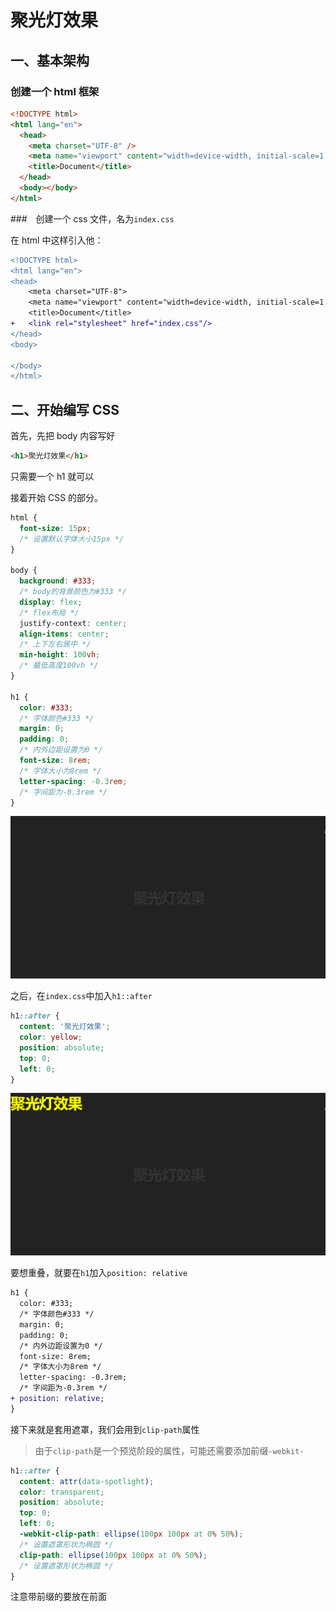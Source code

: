 <!-- @format -->

# 聚光灯效果

## 一、基本架构

### 创建一个 html 框架

```html
<!DOCTYPE html>
<html lang="en">
  <head>
    <meta charset="UTF-8" />
    <meta name="viewport" content="width=device-width, initial-scale=1.0" />
    <title>Document</title>
  </head>
  <body></body>
</html>
```

###　创建一个 css 文件，名为`index.css`

在 html 中这样引入他：

```diff
<!DOCTYPE html>
<html lang="en">
<head>
    <meta charset="UTF-8">
    <meta name="viewport" content="width=device-width, initial-scale=1.0">
    <title>Document</title>
+	<link rel="stylesheet" href="index.css"/>
</head>
<body>

</body>
</html>
```

## 二、开始编写 CSS

首先，先把 body 内容写好

```html
<h1>聚光灯效果</h1>
```

只需要一个 h1 就可以

接着开始 CSS 的部分。

```css
html {
  font-size: 15px;
  /* 设置默认字体大小15px */
}

body {
  background: #333;
  /* body的背景颜色为#333 */
  display: flex;
  /* flex布局 */
  justify-context: center;
  align-items: center;
  /* 上下左右居中 */
  min-height: 100vh;
  /* 最低高度100vh */
}

h1 {
  color: #333;
  /* 字体颜色#333 */
  margin: 0;
  padding: 0;
  /* 内外边距设置为0 */
  font-size: 8rem;
  /* 字体大小为8rem */
  letter-spacing: -0.3rem;
  /* 字间距为-0.3rem */
}
```

![image-20231126122701449](../../assets/img/jgd1.jpeg)

之后，在`index.css`中加入`h1::after`

```css
h1::after {
  content: '聚光灯效果';
  color: yellow;
  position: absolute;
  top: 0;
  left: 0;
}
```

![image-20231126123124926](../../assets/img/jgd2.jpeg)

要想重叠，就要在`h1`加入`position: relative`

```diff
h1 {
  color: #333;
  /* 字体颜色#333 */
  margin: 0;
  padding: 0;
  /* 内外边距设置为0 */
  font-size: 8rem;
  /* 字体大小为8rem */
  letter-spacing: -0.3rem;
  /* 字间距为-0.3rem */
+ position: relative;
}
```

接下来就是套用遮罩，我们会用到`clip-path`属性
> 由于`clip-path`是一个预览阶段的属性，可能还需要添加前缀`-webkit-`

```css
h1::after {
  content: attr(data-spotlight);
  color: transparent;
  position: absolute;
  top: 0;
  left: 0;
  -webkit-clip-path: ellipse(100px 100px at 0% 50%);
  /* 设置遮罩形状为椭圆 */
  clip-path: ellipse(100px 100px at 0% 50%);
  /* 设置遮罩形状为椭圆 */
}
```

注意带前缀的要放在前面
